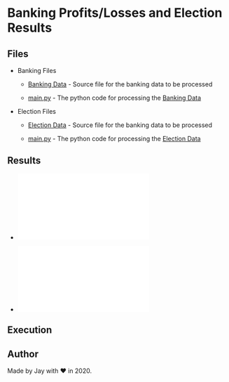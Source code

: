 # Banking Profits/Losses and Election Results

## Files

- Banking Files

  - [Banking Data](PyBank/Resources/budget_data.csv) - Source file for the banking data to be processed

  - [main.py](PyBank/main.py) - The python code for processing the [Banking Data](PyBank/Resources/budget_data.csv)

- Election Files

  - [Election Data](PyPoll/Resources/election_data.csv) - Source file for the banking data to be processed

  - [main.py](PyPoll/main.py) - The python code for processing the [Election Data](PyPoll/Resources/election_data.csv)

## Results

- ![Banking Results](PyBank/analysis/results.txt)

- ![Election Results](PyPoll/analysis/results.txt)

## Execution

## Author

Made by Jay with :heart: in 2020.
